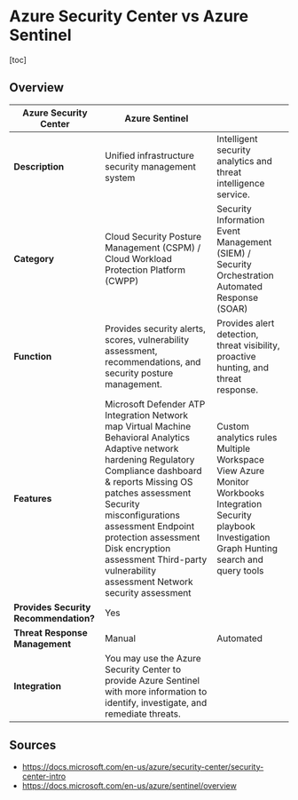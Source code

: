 # Azure Security Center vs Azure Sentinel

[toc]

## Overview

| **Azure Security Center**             | **Azure Sentinel**                                           |                                                              |
| ------------------------------------- | ------------------------------------------------------------ | ------------------------------------------------------------ |
| **Description**                       | Unified infrastructure security management system            | Intelligent security analytics and threat intelligence service. |
| **Category**                          | Cloud Security Posture Management (CSPM) / Cloud Workload Protection Platform (CWPP) | Security Information Event Management (SIEM) / Security Orchestration Automated Response (SOAR) |
| **Function**                          | Provides security alerts, scores, vulnerability assessment, recommendations, and security posture management. | Provides alert detection, threat visibility, proactive hunting, and threat response. |
| **Features**                          | Microsoft Defender ATP Integration Network map Virtual Machine Behavioral Analytics Adaptive network hardening Regulatory Compliance dashboard & reports Missing OS patches assessment Security misconfigurations assessment Endpoint protection assessment Disk encryption assessment Third-party vulnerability assessment Network security assessment | Custom analytics rules Multiple Workspace View Azure Monitor Workbooks Integration Security playbook Investigation Graph Hunting search and query tools |
| **Provides Security Recommendation?** | Yes                                                          |                                                              |
| **Threat Response Management**        | Manual                                                       | Automated                                                    |
| **Integration**                       | You may use the Azure Security Center to provide Azure Sentinel with more information to identify, investigate, and remediate threats. |                                                              |

## Sources

- https://docs.microsoft.com/en-us/azure/security-center/security-center-intro   
- https://docs.microsoft.com/en-us/azure/sentinel/overview